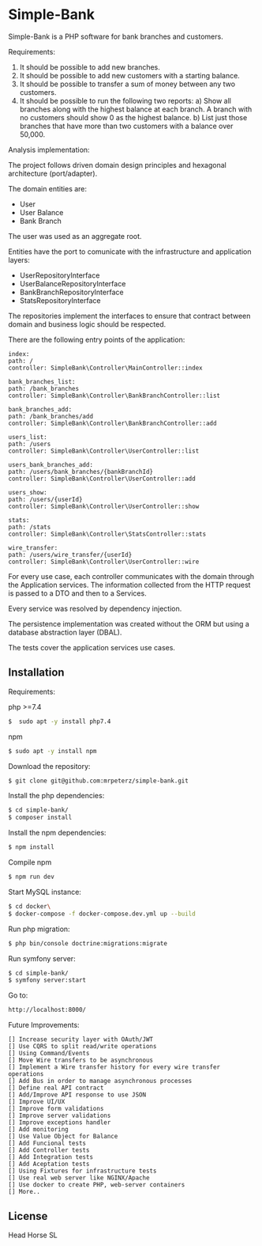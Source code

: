# Simple-Bank

Simple-Bank is a PHP software for bank branches and customers.

Requirements:

1. It should be possible to add new branches.
2. It should be possible to add new customers with a starting balance.
3. It should be possible to transfer a sum of money between any two customers.
4. It should be possible to run the following two reports:
   a) Show all branches along with the highest balance at each branch. A branch with no customers should show 0 as the highest balance.
   b) List just those branches that have more than two customers with a balance over 50,000.

Analysis implementation:

The project follows driven domain design principles and hexagonal architecture (port/adapter).

The domain entities are:

* User
* User Balance
* Bank Branch

The user was used as an aggregate root.

Entities have the port to comunicate with the infrastructure and application layers:

* UserRepositoryInterface
* UserBalanceRepositoryInterface
* BankBranchRepositoryInterface
* StatsRepositoryInterface

The repositories implement the interfaces to ensure that contract between domain and business logic should be
respected.

There are the following entry points of the application:

```
index:
path: /
controller: SimpleBank\Controller\MainController::index

bank_branches_list:
path: /bank_branches
controller: SimpleBank\Controller\BankBranchController::list

bank_branches_add:
path: /bank_branches/add
controller: SimpleBank\Controller\BankBranchController::add

users_list:
path: /users
controller: SimpleBank\Controller\UserController::list

users_bank_branches_add:
path: /users/bank_branches/{bankBranchId}
controller: SimpleBank\Controller\UserController::add

users_show:
path: /users/{userId}
controller: SimpleBank\Controller\UserController::show

stats:
path: /stats
controller: SimpleBank\Controller\StatsController::stats

wire_transfer:
path: /users/wire_transfer/{userId}
controller: SimpleBank\Controller\UserController::wire
```

For every use case, each controller communicates with the domain through
the Application services. The information collected from the HTTP request
is passed to a DTO and then to a Services.

Every service was resolved by dependency injection.

The persistence implementation was created without the ORM but using
a database abstraction layer (DBAL).

The tests cover the application services use cases.


## Installation

Requirements:

php >=7.4

```bash
$  sudo apt -y install php7.4   
```

npm

```bash
$ sudo apt -y install npm
```

Download the repository:

```bash
$ git clone git@github.com:mrpeterz/simple-bank.git
```
Install the php dependencies:

```bash
$ cd simple-bank/
$ composer install
```

Install the npm dependencies:

```bash
$ npm install
```

Compile npm 

```bash
$ npm run dev
```

Start MySQL instance:

```bash
$ cd docker\
$ docker-compose -f docker-compose.dev.yml up --build
```
Run php migration:

```bash
$ php bin/console doctrine:migrations:migrate
```
Run symfony server:

```bash
$ cd simple-bank/
$ symfony server:start
```

Go to:

```bash
http://localhost:8000/
```

Future Improvements:

```
[] Increase security layer with OAuth/JWT  
[] Use CQRS to split read/write operations
[] Using Command/Events
[] Move Wire transfers to be asynchronous
[] Implement a Wire transfer history for every wire transfer operations
[] Add Bus in order to manage asynchronous processes
[] Define real API contract
[] Add/Improve API response to use JSON
[] Improve UI/UX
[] Improve form validations
[] Improve server validations
[] Improve exceptions handler
[] Add monitoring
[] Use Value Object for Balance
[] Add Funcional tests
[] Add Controller tests
[] Add Integration tests
[] Add Aceptation tests
[] Using Fixtures for infrastructure tests
[] Use real web server like NGINX/Apache
[] Use docker to create PHP, web-server containers
[] More..
```

## License
Head Horse SL
